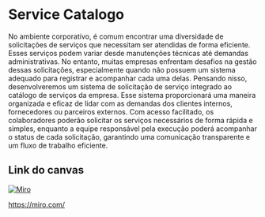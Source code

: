 # Service Catalogo

No ambiente corporativo, é comum encontrar uma diversidade de solicitações de serviços que necessitam ser atendidas de forma eficiente. Esses serviços podem variar desde manutenções técnicas até demandas administrativas. No entanto, muitas empresas enfrentam desafios na gestão dessas solicitações, especialmente quando não possuem um sistema adequado para registrar e acompanhar cada uma delas.
Pensando nisso, desenvolveremos um sistema de solicitação de serviço integrado ao catálogo de serviços da empresa. Esse sistema proporcionará uma maneira organizada e eficaz de lidar com as demandas dos clientes internos, fornecedores ou parceiros externos. Com acesso facilitado, os colaboradores poderão solicitar os serviços necessários de forma rápida e simples, enquanto a equipe responsável pela execução poderá acompanhar o status de cada solicitação, garantindo uma comunicação transparente e um fluxo de trabalho eficiente.


## Link do canvas
[![Miro](https://miro.com/)](https://miro.com/app/board/uXjVKPvTMSo=/?share_link_id=167261847657)



https://miro.com/
